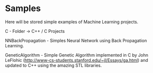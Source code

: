 # Samples

Here will be stored simple examples of Machine Learning projects.

C - Folder -> C++ / C Projects

NNBackPropagation - Simples Neural Network using Back Propagation Learning.

GeneticAlgorithm - Simple Genetic Algorithm implemented in C by John LeFlohic (http://www-cs-students.stanford.edu/~jl/Essays/ga.html) and updated to C++ using the amazing STL libraries.
